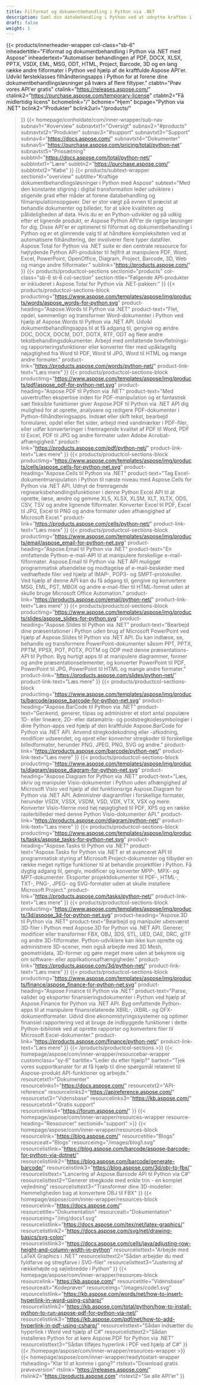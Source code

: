 ```yaml
---
title: Filformat og dokumentbehandling i Python via .NET
description: Saml din databehandling i Python ved at udnytte kraften i Aspose Python via .NET filformat API'er til nøjagtigt at behandle dine dokumenter og billeder.
draft: false
weight: 1
---
```

{{< products/innerheader-wrapper col-class="sb-6"
  inheadertitle="Filformat og dokumentbehandling i Python via .NET med Aspose"
  inheadertext="Automatiser behandlingen af PDF, DOCX, XLSX, PPTX, VSDX, EML, MSG, ODT, HTML, Project, Barcode, 3D og en lang række andre filformater i Python ved hjælp af de kraftfulde Aspose API'er. Udvikl førsteklasses filhåndteringsapps i Python for at forene dine dokumentbehandlingsløsninger på tværs af flere filtyper."
  ctabtn="Prøv vores API'er gratis"
  ctalink="https://releases.aspose.com/"
  ctalink2="https://purchase.aspose.com/temporary-license"
  ctabtn2="Få midlertidig licens"
  bchomelink="/"
  bchome="Hjem"
  bcpage="Python via .NET"
  bclink2="Produkter"
  bclink2url="/products/"
  >}}
  {{< homepage/conholdate/com/inner-wrapper/sub-nav 
subnav1="#overview"
subnavtxt1="Oversigt" 
subnav2="#products"
subnavtxt2="Produkter" 
subnav3="#support"
subnavtxt3="Support" 
subnav4="https://docs.aspose.com/"
subnavtxt4="Dokumenter" 
subnav5="https://purchase.aspose.com/pricing/total/python-net"
subnavtxt5="Prissætning" 
subbtn1="https://docs.aspose.com/total/python-net/"
subbtntxt1="Lære"
subbtn2="https://purchase.aspose.com/"
subbtntxt2="Købe"
>}}
   {{< products/subtext-wrapper sectionid="overview" 
   subtitle="Kraftige dokumentbehandlingsløsninger i Python med Aspose"
   subtext="Med den konstante stigning i digital transformation leder udviklere i stigende grad efter måder at forene databehandling og filmanipulationsopgaver. Der er stor vægt på evnen til præcist at behandle dokumenter og billeder, for at sikre kvaliteten og pålideligheden af data. Hvis du er en Python-udvikler og på udkig efter et lignende produkt, er Aspose Python API'er de rigtige løsninger for dig. Disse API'er er optimeret til filformat og dokumentbehandling i Python og er et glimrende valg til at håndtere kompleksiteten ved at automatisere filhåndtering, der involverer flere typer datafiler. Aspose.Total for Python via .NET suite er den centrale ressource for højtydende Python API-produkter til fejlfrit at manipulere PDF, Word, Excel, PowerPoint, OpenOffice, Diagram, Project, Barcode, 3D, Web og mange andre filformater."
   sublink="https://products.aspose.com/"
   >}} 
{{< products/productcol-sections sectionid="products" 
col-class="sb-6 st-6 col-section"
section-title="Følgende API-produkter er inkluderet i Aspose.Total for Python via .NET-pakken:"
>}}
{{< products/productcol-sections-block
productimg="https://www.aspose.com/templates/aspose/img/products/words/aspose_words-for-python.svg"
product-heading="Aspose.Words til Python via .NET"
product-text="Flet, opdel, sammenlign og transformer Word-dokumenter i Python ved hjælp af Aspose.Words til Python via .NET API. Udvikl dokumentbehandlingsapps til at få adgang til, gengive og ændre DOC, DOCX, DOCM, DOT, DOTX, RTF, ODT og flere andre tekstbehandlingsdokumenter. Arbejd med omfattende brevfletnings- og rapporteringsfunktioner eller konverter filer med upåklagelig nøjagtighed fra Word til PDF, Word til JPG, Word til HTML og mange andre formater."
product-link="https://products.aspose.com/words/python-net/"
product-link-text="Læs mere"
>}}
{{< products/productcol-sections-block
productimg="https://www.aspose.com/templates/aspose/img/products/pdf/aspose_pdf-for-python-net.svg"
product-heading="Aspose.PDF til Python via .NET"
product-text="Med uovertruffen ekspertise inden for PDF-manipulation og et fantastisk sæt fleksible funktioner giver Aspose.PDF til Python via .NET API dig mulighed for at oprette, analysere og redigere PDF-dokumenter i Python-filhåndteringsapps. Indsæt eller skift tekst, bearbejd formularer, opdel eller flet sider, arbejd med vandmærker i PDF-filer, eller udfør konverteringer i fremragende kvalitet af PDF til Word, PDF til Excel, PDF til JPG og andre formater uden Adobe Acrobat-afhængighed."
product-link="https://products.aspose.com/pdf/python-net/"
product-link-text="Læs mere"
>}}
{{< products/productcol-sections-block
productimg="https://www.aspose.com/templates/aspose/img/products/cells/aspose_cells-for-python-net.svg"
product-heading="Aspose.Cells til Python via .NET"
product-text="Tag Excel-dokumentmanipulation i Python til næste niveau med Aspose.Cells for Python via .NET API. Udnyt de fremragende regnearksbehandlingsfunktioner i denne Python Excel API til at oprette, læse, ændre og gemme XLS, XLSX, XLSM, XLT, XLTX, ODS, CSV, TSV og andre lignende filformater. Konverter Excel til PDF, Excel til JPG, Excel til PNG og andre formater uden afhængighed af Microsoft Excel."
product-link="https://products.aspose.com/cells/python-net/"
product-link-text="Læs mere"
>}}
{{< products/productcol-sections-block
productimg="https://www.aspose.com/templates/aspose/img/products/email/aspose_email-for-python-net.svg"
product-heading="Aspose.Email til Python via .NET"
product-text="En omfattende Python-e-mail-API til at manipulere forskellige e-mail-filformater. Aspose.Email til Python via .NET API muliggør programmatisk afsendelse og modtagelse af e-mail-beskeder med vedhæftede filer ved hjælp af IMAP-, POP3- og SMPT-protokoller. Ved hjælp af denne API kan du få adgang til, gengive og konvertere MSG, EML, PST, MBOX og andre e-mail-filer til HTML-format uden at skulle bruge Microsoft Office Automation."
product-link="https://products.aspose.com/email/python-net/"
product-link-text="Læs mere"
>}}
{{< products/productcol-sections-block
productimg="https://www.aspose.com/templates/aspose/img/products/slides/aspose_slides-for-python.svg"
product-heading="Aspose.Slides til Python via .NET"
product-text="Bearbejd dine præsentationer i Python uden brug af Microsoft PowerPoint ved hjælp af Aspose.Slides til Python via .NET API. Du kan indlæse, se, behandle og transformere PowerPoint-dokumenter såsom PPT, PPTX, PPTM, PPSX, POT, POTX, POTM og ODP med denne præsentations-API til Python. Byg hurtigt apps til at manipulere diagrammer, former og andre præsentationselementer, og konverter PowerPoint til PDF, PowerPoint til JPG, PowerPoint til HTML og mange andre formater."
product-link="https://products.aspose.com/slides/python-net/"
product-link-text="Læs mere"
>}}
{{< products/productcol-sections-block
productimg="https://www.aspose.com/templates/aspose/img/products/barcode/aspose_barcode-for-python-net.svg"
product-heading="Aspose.BarCode til Python via .NET"
product-text="Genkend, generer, tilpas og administrer et stort antal populære 1D- eller lineære, 2D- eller datamatrix- og poststregkodesymbologier i dine Python-apps ved hjælp af den kraftfulde Aspose.BarCode for Python via .NET API. Anvend stregkodekodning eller -afkodning, modificer udseendet, og opret eller konverter stregkoder til forskellige billedformater, herunder PNG, JPEG, PNG, SVG og andre."
product-link="https://products.aspose.com/barcode/python-net/"
product-link-text="Læs mere"
>}}
{{< products/productcol-sections-block
productimg="https://www.aspose.com/templates/aspose/img/products/diagram/aspose_diagram-for-python-net.svg"
product-heading="Aspose.Diagram for Python via .NET"
product-text="Læs, skriv og manipuler Visio-dokumenter i Python uden afhængighed af Microsoft Visio ved hjælp af det funktionsrige Aspose.Diagram for Python via .NET API. Administrer diagramfiler i forskellige formater, herunder VSDX, VSSX, VSDM, VSD, VDX, VTX, VSX og mere. Konverter Visio-filerne med høj nøjagtighed til PDF, XPS og en række rasterbilleder med denne Python Visio-dokumenter API."
product-link="https://products.aspose.com/diagram/python-net/"
product-link-text="Læs mere"
>}}
{{< products/productcol-sections-block
productimg="https://www.aspose.com/templates/aspose/img/products/tasks/aspose_tasks-for-python-net.svg"
product-heading="Aspose.Tasks til Python via .NET"
product-text="Aspose.Tasks for Python via .NET er et avanceret API til programmatisk styring af Microsoft Project-dokumenter og tilbyder en række meget nyttige funktioner til at behandle projektfiler i Python. Få dygtig adgang til, gengiv, modificer og konverter MPP-, MPX- og MPT-dokumenter. Eksporter projektdokumenter til PDF-, HTML-, TXT-, PNG-, JPEG- og SVG-formater uden at skulle installere Microsoft Project."
product-link="https://products.aspose.com/tasks/python-net/"
product-link-text="Læs mere"
>}}
{{< products/productcol-sections-block
productimg="https://www.aspose.com/templates/aspose/img/products/3d/aspose_3d-for-python-net.svg"
product-heading="Aspose.3D til Python via .NET"
product-text="Bearbejd og manipuler ubesværet 3D-filer i Python med Aspose.3D for Python via .NET API. Generer, modificer eller transformer FBX, OBJ, 3DS, STL, UED, DAE, DRC, gITF og andre 3D-filformater. Python-udviklere kan ikke kun oprette og administrere 3D-scener, men også arbejde med 3D Mesh, geometridata, 3D-former og gøre meget mere uden at bekymre sig om software- eller applikationsafhængigheder."
product-link="https://products.aspose.com/3d/python-net/"
product-link-text="Læs mere"
>}}
{{< products/productcol-sections-block
productimg="https://www.aspose.com/templates/aspose/img/products/finance/aspose_finance-for-python-net.svg"
product-heading="Aspose.Finance til Python via .NET"
product-text="Parse, valider og eksporter finansieringsdokumenter i Python ved hjælp af Aspose.Finance for Python via .NET API. Byg omfattende Python-apps til at manipulere finansrelaterede XBRL-, iXBRL- og OFX-dokumentformater. Udvid dine økonomistyringssystemer og optimer finansiel rapportering ved at bruge de indbyggede funktioner i dette Python-bibliotek ved at oprette rapporter og konvertere filer til Microsoft Excel-dokumenter."
product-link="https://products.aspose.com/finance/python-net/"
product-link-text="Læs mere"
>}}
{{< /products/productcol-sections >}}
{{< homepage/aspose/com/inner-wrapper/resourcebar-wrapper
customclass="sy-6"
bartitle="Leder du efter hjælp?"
bartext="Tjek vores supportkanaler for at få hjælp til dine spørgsmål relateret til Aspose-produkt API-funktioner og arbejde."
resourcetxt1="Dokumenter"
resourcelinks1="https://docs.aspose.com/"
resourcetxt2="API-reference"
resourcelinks2="https://apireference.aspose.com/"
resourcetxt3="Vidensbase"
resourcelinks3="https://kb.aspose.com/"
resourcetxt4="Gratis support"
resourcelinks4="https://forum.aspose.com/"
>}}
{{< homepage/aspose/com/inner-wrapper/resources-wrapper
resource-heading="Ressourcer"
sectionid="support" >}}
{{< homepage/aspose/com/inner-wrapper/resources-block
resourcelink="https://blog.aspose.com/"
resourcetitle="Blogs"
resourcealt="Blogs"
resourceimg="/images/blog1.svg"
resourcelistlink="https://blog.aspose.com/barcode/aspose-barcode-for-python-via-dotnet/"
resourcelistlink2="https://blog.aspose.com/barcode/generate-barcode/"
resourcelistlink3="https://blog.aspose.com/3d/obj-to-fbx/"
resourcelisttext="Lancering af Aspose.Barcode API til Python via C#"
resourcelisttext2="Generer stregkode med enkle trin - en komplet vejledning"
resourcelisttext3="Transformer dine 3D-modeller: Hemmeligheden bag at konvertere OBJ til FBX"
>}}
{{< homepage/aspose/com/inner-wrapper/resources-block
resourcelink="https://docs.aspose.com/"
resourcetitle="Dokumentation"
resourcealt="Dokumentation"
resourceimg="/img/docs1.svg"
resourcelistlink="https://docs.aspose.com/tex/net/latex-graphics/"
resourcelistlink2="https://docs.aspose.com/svg/net/drawing-basics/svg-color/"
resourcelistlink3="https://docs.aspose.com/cells/java/adjusting-row-height-and-column-width-in-python"
resourcelisttext="Arbejde med LaTeX Graphics i .NET"
resourcelisttext2="Sådan arbejder du med fyldfarve og stregfarve i SVG-filer"
resourcelisttext3="Justering af rækkehøjde og søjlebredde i Python"
>}}
{{< homepage/aspose/com/inner-wrapper/resources-block resourcelink="https://kb.aspose.com/"
resourcetitle="Vidensbase"
resourcealt="Kodeprøver"
resourceimg="/images/code1.svg"
resourcelistlink="https://kb.aspose.com/words/net/how-to-insert-hyperlink-in-word-using-csharp/"
resourcelistlink2="https://kb.aspose.com/total/python/how-to-install-python-to-run-aspose-pdf-for-python-via-net/"
resourcelistlink3="https://kb.aspose.com/pdf/net/how-to-add-hyperlink-in-pdf-using-csharp/"
resourcelisttext="Sådan indsætter du hyperlink i Word ved hjælp af C#"
resourcelisttext2="Sådan installeres Python for at køre Aspose.PDF for Python via .NET"
resourcelisttext3="Sådan tilføjes hyperlink i PDF ved hjælp af C#"
>}}
{{< /homepage/aspose/com/inner-wrapper/resources-wrapper >}}
{{< homepage/aspose/com/inner-wrapper/readytostart-wrapper
rtsheading="Klar til at komme i gang?"
rtstext="Download gratis prøveversion"
rtslink="https://releases.aspose.com/"
rtslink2="https://products.aspose.com"
rtstext2="Se alle API'er"
>}}
